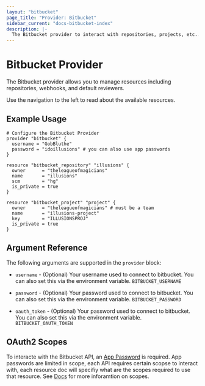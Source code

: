 ```yaml
---
layout: "bitbucket"
page_title: "Provider: Bitbucket"
sidebar_current: "docs-bitbucket-index"
description: |-
  The Bitbucket provider to interact with repositories, projects, etc..
---
```


# Bitbucket Provider

The Bitbucket provider allows you to manage resources including repositories,
webhooks, and default reviewers.

Use the navigation to the left to read about the available resources.

## Example Usage

```hcl
# Configure the Bitbucket Provider
provider "bitbucket" {
  username = "GobBluthe"
  password = "idoillusions" # you can also use app passwords
}

resource "bitbucket_repository" "illusions" {
  owner      = "theleagueofmagicians"
  name       = "illusions"
  scm        = "hg"
  is_private = true
}

resource "bitbucket_project" "project" {
  owner      = "theleagueofmagicians" # must be a team
  name       = "illusions-project"
  key        = "ILLUSIONSPROJ"
  is_private = true
}
```

## Argument Reference

The following arguments are supported in the `provider` block:

* `username` - (Optional) Your username used to connect to bitbucket. You can
  also set this via the environment variable. `BITBUCKET_USERNAME`

* `password` - (Optional) Your password used to connect to bitbucket. You can
  also set this via the environment variable. `BITBUCKET_PASSWORD`

* `oauth_token` - (Optional) Your password used to connect to bitbucket. You can
also set this via the environment variable. `BITBUCKET_OAUTH_TOKEN`

## OAuth2 Scopes

To interacte with the Bitbucket API, an [App Password](https://support.atlassian.com/bitbucket-cloud/docs/app-passwords/) is required. App passwords are limited in scope, each API requires certain scopse to interact with, each resource doc will specifiy what are the scopes required to use that resource. See [Docs](https://support.atlassian.com/bitbucket-cloud/docs/use-oauth-on-bitbucket-cloud/) for more inforamtion on scopes.
